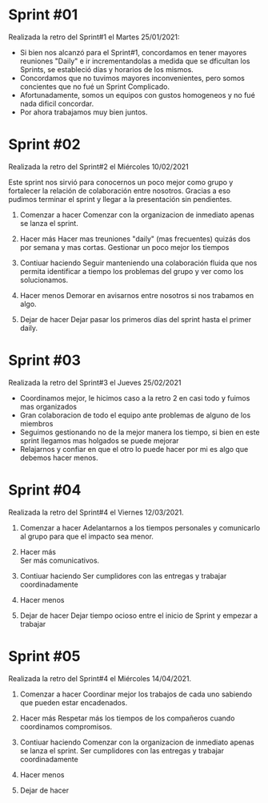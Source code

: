 Sprint #01
==========

Realizada la retro del Sprint#1 el Martes 25/01/2021:
- Si bien nos alcanzó para el Sprint#1, concordamos en tener mayores reuniones "Daily" e ir incrementandolas a medida que se dficultan los Sprints, se estableció días y horarios de los mismos.
- Concordamos que no tuvimos mayores inconvenientes, pero somos concientes que no fué un Sprint Complicado.
- Afortunadamente, somos un equipos con gustos homogeneos y no fué nada dificil concordar.
- Por ahora trabajamos muy bien juntos.

Sprint #02
==========
Realizada la retro del Sprint#2 el Miércoles 10/02/2021

Este sprint nos sirvió para conocernos un poco mejor como grupo y fortalecer la relación de colaboración entre nosotros. Gracias a eso pudimos terminar el sprint y llegar a la presentación sin pendientes.

1. Comenzar a hacer
	 Comenzar con la organizacion de inmediato apenas se lanza el sprint.
2. Hacer más
	Hacer mas treuniones "daily" (mas frecuentes) quizás dos por semana y mas cortas.
	Gestionar un poco mejor los tiempos  
3. Contiuar haciendo
	Seguir manteniendo una colaboración fluida que nos permita identificar a tiempo los problemas del grupo y ver como los solucionamos.
4. Hacer menos
	Demorar en avisarnos entre nosotros si nos trabamos en algo.
  
5. Dejar de hacer
	Dejar pasar los primeros días del sprint hasta el primer daily.

Sprint #03 
==========
Realizada la retro del Sprint#3 el Jueves 25/02/2021

- Coordinamos mejor, le hicimos caso a la retro 2 en casi todo y fuimos mas organizados
- Gran colaboracion de todo el equipo ante problemas de alguno de los miembros
- Seguimos gestionando no de la mejor manera los tiempo, si bien en este sprint llegamos mas holgados se puede mejorar
- Relajarnos y confiar en que el otro lo puede hacer por mi es algo que debemos hacer menos.

Sprint #04 
==========
Realizada la retro del Sprint#4 el Viernes 12/03/2021.
1. Comenzar a hacer
	Adelantarnos a los tiempos personales y comunicarlo al grupo para que el impacto sea menor. 
2. Hacer más	
	Ser más comunicativos.	
3. Contiuar haciendo
	Ser cumplidores con las entregas y trabajar coordinadamente
4. Hacer menos
	
5. Dejar de hacer
	Dejar tiempo ocioso entre el inicio de Sprint y empezar a trabajar

Sprint #05 
==========
Realizada la retro del Sprint#4 el Miércoles 14/04/2021.
1. Comenzar a hacer
	Coordinar mejor los trabajos de cada uno sabiendo que pueden estar encadenados. 
2. Hacer más
	Respetar más los tiempos de los compañeros cuando coordinamos compromisos.
3. Contiuar haciendo
	Comenzar con la organizacion de inmediato apenas se lanza el sprint.
	Ser cumplidores con las entregas y trabajar coordinadamente
4. Hacer menos
	
5. Dejar de hacer
	